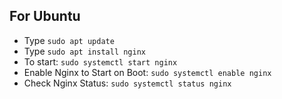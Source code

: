 ## For Ubuntu
* Type `sudo apt update`
* Type `sudo apt install nginx`
* To start: `sudo systemctl start nginx`
* Enable Nginx to Start on Boot: `sudo systemctl enable nginx`
* Check Nginx Status: `sudo systemctl status nginx`
